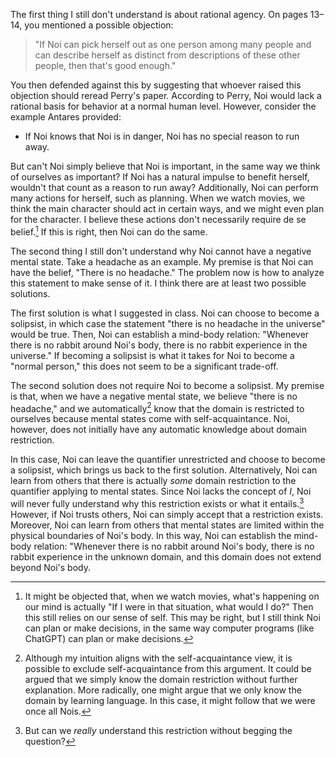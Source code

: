 The first thing I still don't understand is about rational agency. On pages 13–14, you mentioned a possible objection:

> "If Noi can pick herself out as one person among many people and can describe herself as distinct from descriptions of these other people, then that's good enough."

You then defended against this by suggesting that whoever raised this objection should reread Perry's paper. According to Perry, Noi would lack a rational basis for behavior at a normal human level. However, consider the example Antares provided:

- If Noi knows that Noi is in danger, Noi has no special reason to run away.

But can't Noi simply believe that Noi is important, in the same way we think of ourselves as important? If Noi has a natural impulse to benefit herself, wouldn't that count as a reason to run away? Additionally, Noi can perform many actions for herself, such as planning. When we watch movies, we think the main character should act in certain ways, and we might even plan for the character. I believe these actions don't necessarily require de se belief.[^1] If this is right, then Noi can do the same.

The second thing I still don't understand why Noi cannot have a negative mental state. Take a headache as an example. My premise is that Noi can have the belief, "There is no headache." The problem now is how to analyze this statement to make sense of it. I think there are at least two possible solutions.

The first solution is what I suggested in class. Noi can choose to become a solipsist, in which case the statement "there is no headache in the universe" would be true. Then, Noi can establish a mind-body relation: "Whenever there is no rabbit around Noi's body, there is no rabbit experience in the universe." If becoming a solipsist is what it takes for Noi to become a "normal person," this does not seem to be a significant trade-off.

The second solution does not require Noi to become a solipsist. My premise is that, when we have a negative mental state, we believe "there is no headache," and we automatically[^2] know that the domain is restricted to ourselves because mental states come with self-acquaintance. Noi, however, does not initially have any automatic knowledge about domain restriction.

In this case, Noi can leave the quantifier unrestricted and choose to become a solipsist, which brings us back to the first solution. Alternatively, Noi can learn from others that there is actually _some_ domain restriction to the quantifier applying to mental states. Since Noi lacks the concept of _I_, Noi will never fully understand why this restriction exists or what it entails.[^3] However, if Noi trusts others, Noi can simply accept that a restriction exists. Moreover, Noi can learn from others that mental states are limited within the physical boundaries of Noi's body. In this way, Noi can establish the mind-body relation: "Whenever there is no rabbit around Noi's body, there is no rabbit experience in the unknown domain, and this domain does not extend beyond Noi's body.

[^1]: It might be objected that, when we watch movies, what's happening on our mind is actually "If I were in that situation, what would I do?" Then this still relies on our sense of self. This may be right, but I still think Noi can plan or make decisions, in the same way computer programs (like ChatGPT) can plan or make decisions.
[^2]: Although my intuition aligns with the self-acquaintance view, it is possible to exclude self-acquaintance from this argument. It could be argued that we simply know the domain restriction without further explanation. More radically, one might argue that we only know the domain by learning language. In this case, it might follow that we were once all Nois.
[^3]: But can we _really_ understand this restriction without begging the question?
